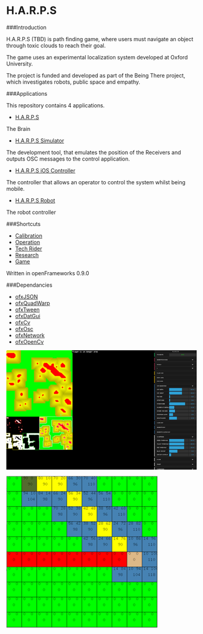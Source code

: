 H.A.R.P.S
===

###Introduction

H.A.R.P.S (TBD) is path finding game, where users must navigate an object through toxic clouds to reach their goal.

The game uses an experimental localization system developed at Oxford University.

The project is funded and developed as part of the Being There project, which investigates robots, public space and empathy.

###Applications

This repository contains 4 applications.

* [H.A.R.P.S](H_A_R_P_S)

The Brain

* [H.A.R.P.S Simulator](H_A_R_P_S_simulator)

The development tool, that emulates the position of the Receivers and outputs OSC messages to the control application.

* [H.A.R.P.S iOS Controller]()

The controller that allows an operator to control the system whilst being mobile.

* [H.A.R.P.S Robot]()

The robot controller

###Shortcuts

* [Calibration]()
* [Operation]()
* [Tech Rider]()
* [Research]()
* [Game]()


Written in openFrameworks 0.9.0

###Dependancies
* [ofxJSON](https://github.com/jefftimesten/ofxJSON)
* [ofxQuadWarp](https://github.com/julapy/ofxQuadWarp)
* [ofxTween](https://github.com/arturoc/ofxTween)
* [ofxDatGui](https://github.com/braitsch/ofxDatGui)
* [ofxCv](https://github.com/kylemcdonald/ofxCv)
* [ofxOsc]()
* [ofxNetwork]()
* [ofxOpenCv]()

![Operator UI](./docs/images/EarlyOperatorUI.png)

![Path Finder](./docs/images/PathFinder.png)
